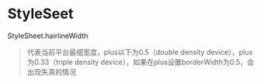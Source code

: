 # StyleSeet
StyleSheet.hairlineWidth
> 代表当前平台最细宽度，plus以下为0.5（double density device），plus为0.33（triple density device），如果在plus设置borderWidth为0.5，会出现失真的情况

